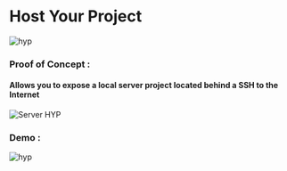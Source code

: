 # Host Your Project
![hyp](https://github.com/sandrocods/Host-Your-Project/assets/59155826/71f31ec1-63eb-4e9c-891b-a7206b8ca215)

### Proof of Concept :
#### Allows you to expose a local server project located behind a SSH to the Internet
![Server HYP](https://github.com/sandrocods/Host-Your-Project/assets/59155826/9743d8b6-f07e-4ec3-9d6a-db058625c70c)

### Demo :
![hyp](https://github.com/sandrocods/Host-Your-Project/assets/59155826/cd3534dd-9f82-4720-ab43-0007eef40daa)
